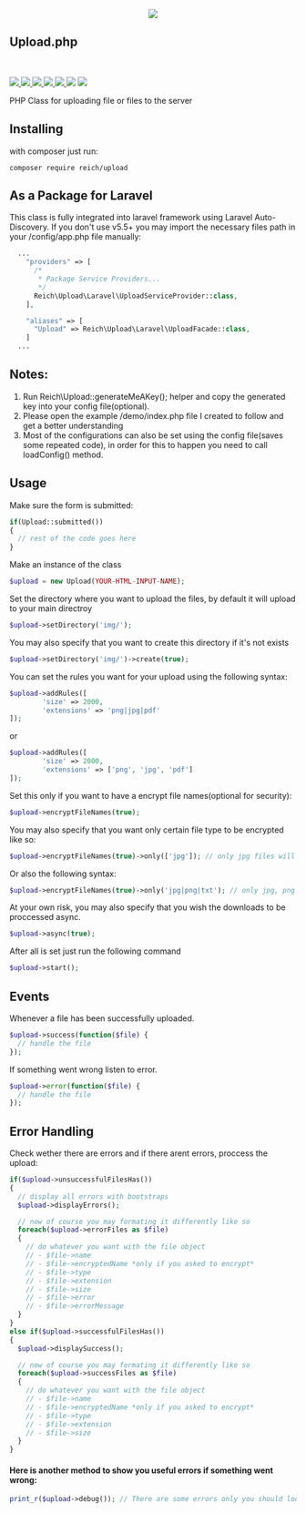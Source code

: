 <p align="center"><img src="https://drive.google.com/uc?export=view&id=18m6DyseiibtbYC6paNUjLVS3rRBWrsW6"></p>

## Upload.php
<br/>
<p>
  <a href="#">
    <img src="https://travis-ci.org/edenreich/PHP-Upload-Class.svg?branch=master">
  </a>
  <a href="https://packagist.org/packages/reich/upload">
    <img src="https://poser.pugx.org/reich/upload/downloads">
  </a>
  <a href="https://packagist.org/packages/reich/upload">
    <img src="https://poser.pugx.org/reich/upload/v/stable">
  </a>
  <a href="#">
    <img src="https://img.shields.io/github/forks/edenreich/PHP-Upload-Class.svg">
  </a>
  <a href="#">
    <img src="https://img.shields.io/github/stars/edenreich/PHP-Upload-Class.svg">
  </a>
  <a>
     <img src="https://img.shields.io/github/issues/edenreich/PHP-Upload-Class.svg">
  </a>
  <a href="https://packagist.org/packages/reich/upload">
    <img src="https://poser.pugx.org/reich/upload/license">
  </a>
</p>
PHP Class for uploading file or files to the server

## Installing
with composer just run:
```shell 
composer require reich/upload
```

## As a Package for Laravel
This class is fully integrated into laravel framework using Laravel Auto-Discovery.
If you don't use v5.5+ you may import the necessary files path in your /config/app.php file manually:
```php
  ...
    "providers" => [
      /*
       * Package Service Providers...
       */
      Reich\Upload\Laravel\UploadServiceProvider::class,
    ],

    "aliases" => [
      "Upload" => Reich\Upload\Laravel\UploadFacade::class,
    ]
  ...
```

## Notes:
1) Run Reich\Upload::generateMeAKey(); helper and copy the generated key into your config file(optional).
2) Please open the example /demo/index.php file I created to follow and get a better understanding
3) Most of the configurations can also be set using the config file(saves some repeated code), in order for this to happen you need to call loadConfig() method.

## Usage

Make sure the form is submitted:
```php
if(Upload::submitted())
{
  // rest of the code goes here
}
```

Make an instance of the class
```php
$upload = new Upload(YOUR-HTML-INPUT-NAME); 
```

Set the directory where you want to upload the files, by default it will upload to your main directroy
```php
$upload->setDirectory('img/'); 
```

You may also specify that you want to create this directory if it's not exists
```php
$upload->setDirectory('img/')->create(true); 
```

You can set the rules you want for your upload using the following syntax:
```php
$upload->addRules([
        'size' => 2000,
        'extensions' => 'png|jpg|pdf'
]);
```
or
```php
$upload->addRules([
        'size' => 2000,
        'extensions' => ['png', 'jpg', 'pdf']
]);
```

Set this only if you want to have a encrypt file names(optional for security):
```php
$upload->encryptFileNames(true);
```

You may also specify that you want only certain file type to be encrypted like so:
```php
$upload->encryptFileNames(true)->only(['jpg']); // only jpg files will be encrypted
```
Or also the following syntax:
```php
$upload->encryptFileNames(true)->only('jpg|png|txt'); // only jpg, png and txt files will be encrypted
```

At your own risk, you may also specify that you wish the downloads to be proccessed async.
```php
$upload->async(true);
``` 

After all is set just run the following command
```php
$upload->start();
``` 


## Events
Whenever a file has been successfully uploaded.
```php
$upload->success(function($file) {
  // handle the file
});
```
If something went wrong listen to error.
```php
$upload->error(function($file) {
  // handle the file
});
```

## Error Handling

Check wether there are errors and if there arent errors, proccess the upload:
```php
if($upload->unsuccessfulFilesHas())
{
  // display all errors with bootstraps
  $upload->displayErrors();

  // now of course you may formating it differently like so
  foreach($upload->errorFiles as $file)
  {
    // do whatever you want with the file object
    // - $file->name
    // - $file->encryptedName *only if you asked to encrypt*
    // - $file->type
    // - $file->extension
    // - $file->size
    // - $file->error
    // - $file->errorMessage
  }
}
else if($upload->successfulFilesHas())
{
  $upload->displaySuccess();

  // now of course you may formating it differently like so
  foreach($upload->successFiles as $file)
  {
    // do whatever you want with the file object
    // - $file->name
    // - $file->encryptedName *only if you asked to encrypt*
    // - $file->type
    // - $file->extension
    // - $file->size
  }
}
```

#### Here is another method to show you useful errors if something went wrong:

```php
print_r($upload->debug()); // There are some errors only you should look at while setting this up
```
